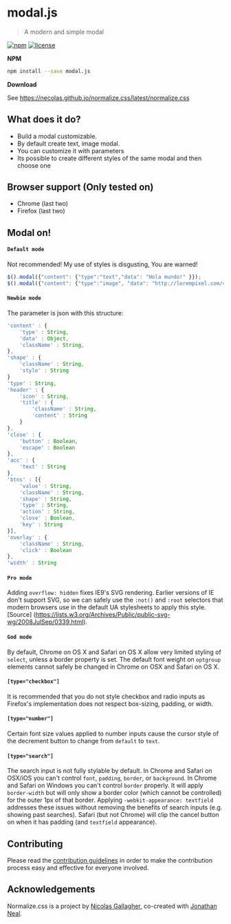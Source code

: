# modal.js

> A modern and simple modal

[![npm][npm-image]][npm-url] [![license][license-image]][license-url]


**NPM**

```sh
npm install --save modal.js
```

**Download**

See https://necolas.github.io/normalize.css/latest/normalize.css


## What does it do?

* Build a modal customizable.
* By default create text, image modal.
* You can customize it with parameters
* Its possible to create different styles of the same modal and then choose one


## Browser support (Only tested on)

* Chrome (last two)
* Firefox (last two)


## Modal on!

#### `Default mode`

Not recommended! My use of styles is disgusting, You are warned! 

```javascript
$().modal({"content": {"type":"text","data": "Hola mundo!" }});
$().modal({"content": {"type":"image", "data": "http://lorempixel.com/400/200/"}})
```

#### `Newbie mode`

The parameter is json with this structure:

```javascript
'content' : {
    'type' : String,
    'data' : Object,
    'className' : String,
},
'shape' : {
    'className' : String,
    'style' : String
}
'type' : String,
'header' : {
    'icon' : String,
    'title' : {
        'className' : String,
        'content' : String
	}
},
'close' : {
    'button' : Boolean,
    'escape' : Boolean
},
'acc' : {
    'text' : String
},
'btns' : [{
    'value' : String,
    'className' : String,
    'shape' : String,
    'type' : String,
    'action' : String,
    'close' : Boolean,
    'key' : String
}],
'overlay' : {
    'className' : String,
    'click' : Boolean
},
'width' : String
```

#### `Pro mode`

Adding `overflow: hidden` fixes IE9's SVG rendering. Earlier versions of IE
don't support SVG, so we can safely use the `:not()` and `:root` selectors that
modern browsers use in the default UA stylesheets to apply this style. [Source]
(https://lists.w3.org/Archives/Public/public-svg-wg/2008JulSep/0339.html).

#### `God mode`

By default, Chrome on OS X and Safari on OS X allow very limited styling of
`select`, unless a border property is set. The default font weight on `optgroup`
elements cannot safely be changed in Chrome on OSX and Safari on OS X.

#### `[type="checkbox"]`

It is recommended that you do not style checkbox and radio inputs as Firefox's
implementation does not respect box-sizing, padding, or width.

#### `[type="number"]`

Certain font size values applied to number inputs cause the cursor style of the
decrement button to change from `default` to `text`.

#### `[type="search"]`

The search input is not fully stylable by default. In Chrome and Safari on
OSX/iOS you can't control `font`, `padding`, `border`, or `background`. In
Chrome and Safari on Windows you can't control `border` properly. It will apply
`border-width` but will only show a border color (which cannot be controlled)
for the outer 1px of that border. Applying `-webkit-appearance: textfield`
addresses these issues without removing the benefits of search inputs (e.g.
showing past searches). Safari (but not Chrome) will clip the cancel button on
when it has padding (and `textfield` appearance).


## Contributing

Please read the [contribution guidelines](CONTRIBUTING.md) in order to make the
contribution process easy and effective for everyone involved.


## Acknowledgements

Normalize.css is a project by [Nicolas Gallagher](https://github.com/necolas),
co-created with [Jonathan Neal](https://github.com/jonathantneal).


[changelog-image]: https://img.shields.io/badge/changelog-md-blue.svg?style=flat-square
[changelog-url]: CHANGELOG.md
[license-image]: https://img.shields.io/npm/l/normalize.css.svg?style=flat-square
[license-url]: LICENSE.md
[npm-image]: https://img.shields.io/npm/v/normalize.css.svg?style=flat-square
[npm-url]: https://www.npmjs.com/package/normalize.css
[gitter-image]: https://img.shields.io/badge/chat-gitter-blue.svg?style=flat-square
[gitter-url]: https://gitter.im/necolas/normalize.css





